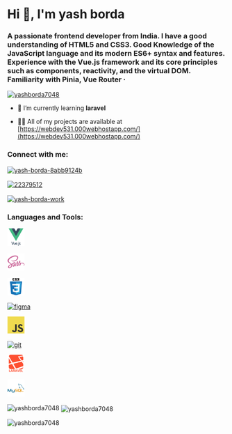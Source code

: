 <h1 align="left">Hi 👋, I'm yash borda</h1>
<h3 align="left">A passionate frontend developer from India. I have a good understanding of HTML5 and CSS3. Good Knowledge of the JavaScript language and its modern ES6+ syntax and features. Experience with the Vue.js framework and its core principles such as components, reactivity, and the virtual DOM. Familiarity with Pinia, Vue Router ·</h3>


<p align="left"> <a href="https://github.com/ryo-ma/github-profile-trophy"><img src="https://github-profile-trophy.vercel.app/?username=yashborda7048" alt="yashborda7048" /></a> </p>

- 🌱 I’m currently learning **laravel**

- 👨‍💻 All of my projects are available at [https://webdev531.000webhostapp.com/](https://webdev531.000webhostapp.com/)

<h3 align="left">Connect with me:</h3>
<p align="left">

<a href="https://linkedin.com/in/yash-borda-8abb9124b" target="blank"><img align="center" src="https://raw.githubusercontent.com/rahuldkjain/github-profile-readme-generator/master/src/images/icons/Social/linked-in-alt.svg" alt="yash-borda-8abb9124b" height="30" width="40" /></a>

<a href="https://stackoverflow.com/users/22379512" target="blank"><img align="center" src="https://raw.githubusercontent.com/rahuldkjain/github-profile-readme-generator/master/src/images/icons/Social/stack-overflow.svg" alt="22379512" height="30" width="40" /></a>

<a href="https://codepen.io/yash-borda-work" target="blank"><img align="center" src="https://raw.githubusercontent.com/rahuldkjain/github-profile-readme-generator/master/src/images/icons/Social/codepen.svg" alt="yash-borda-work" height="30" width="40" /></a>

</p>

<h3 align="left">Languages and Tools:</h3>
<p align="left"> 
<a href="https://vuejs.org/" target="_blank" rel="noreferrer"> <img src="https://raw.githubusercontent.com/devicons/devicon/master/icons/vuejs/vuejs-original-wordmark.svg" alt="vuejs" width="40" height="40"/> </a> 

<a href="https://sass-lang.com" target="_blank" rel="noreferrer"> <img src="https://raw.githubusercontent.com/devicons/devicon/master/icons/sass/sass-original.svg" alt="sass" width="40" height="40"/> </a> 

<a href="https://www.w3schools.com/css/" target="_blank" rel="noreferrer"> <img src="https://raw.githubusercontent.com/devicons/devicon/master/icons/css3/css3-original-wordmark.svg" alt="css3" width="40" height="40"/> </a> 

<a href="https://www.figma.com/" target="_blank" rel="noreferrer"> <img src="https://www.vectorlogo.zone/logos/figma/figma-icon.svg" alt="figma" width="40" height="40"/> </a> 

<a href="https://developer.mozilla.org/en-US/docs/Web/JavaScript" target="_blank" rel="noreferrer"> <img src="https://raw.githubusercontent.com/devicons/devicon/master/icons/javascript/javascript-original.svg" alt="javascript" width="40" height="40"/> </a> 

<a href="https://git-scm.com/" target="_blank" rel="noreferrer"> <img src="https://www.vectorlogo.zone/logos/git-scm/git-scm-icon.svg" alt="git" width="40" height="40"/> </a> 

<a href="https://laravel.com/" target="_blank" rel="noreferrer"> <img src="https://raw.githubusercontent.com/devicons/devicon/master/icons/laravel/laravel-plain-wordmark.svg" alt="laravel" width="40" height="40"/> </a> 

<a href="https://www.mysql.com/" target="_blank" rel="noreferrer"> <img src="https://raw.githubusercontent.com/devicons/devicon/master/icons/mysql/mysql-original-wordmark.svg" alt="mysql" width="40" height="40"/> </a> 




</p>

<p><img align="left" src="https://github-readme-stats.vercel.app/api/top-langs?username=yashborda7048&show_icons=true&locale=en&layout=compact" alt="yashborda7048" /></p>

<p>&nbsp;<img align="center" src="https://github-readme-stats.vercel.app/api?username=yashborda7048&show_icons=true&locale=en" alt="yashborda7048" /></p>

<p><img align="center" src="https://github-readme-streak-stats.herokuapp.com/?user=yashborda7048&" alt="yashborda7048" /></p>

